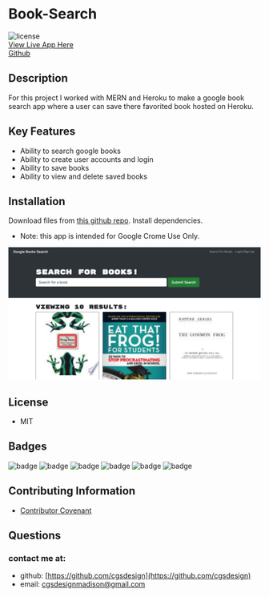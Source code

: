 # Book-Search

![license](https://img.shields.io/badge/MIT-License-brightgreen)
<br>
 [View Live App Here](https://enigmatic-headland-86880.herokuapp.com/)
<br>
 [Github](https://github.com/cgsdesign/Book-Search)

## Description 

For this project I worked with MERN and Heroku to make a google book search app where a user can save there favorited book hosted on Heroku.

## Key Features
* Ability to search google books
* Ability to create user accounts and login
* Ability to save books
* Ability to view and delete saved books

## Installation
Download files from [this github repo](https://github.com/cgsdesign/Book-Search). Install dependencies. 
* Note: this app is intended for Google Crome Use Only.

![Budget-Tracker](./still.png)

## License
* MIT

## <a name="badge">Badges</a>

![badge](https://img.shields.io/badge/Express-brightgreen)
![badge](https://img.shields.io/badge/NodeJS-brightgreen)
![badge](https://img.shields.io/badge/React-brightgreen)
![badge](https://img.shields.io/badge/MongoDB-brightgreen)
![badge](https://img.shields.io/badge/ServiceWorkers-brightgreen)
![badge](https://img.shields.io/badge/Heroku-brightgreen)

## <a name="contributing">Contributing Information</a>
* [Contributor Covenant](https://www.contributor-covenant.org/)

## <a name="questions">Questions</a>
### contact me at: 
* github: [https://github.com/cgsdesign](https://github.com/cgsdesign)
* email: [cgsdesignmadison@gmail.com](cgsdesignmadison@gmail.com)
